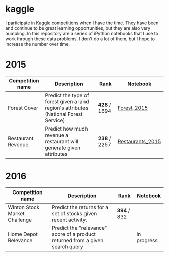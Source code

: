 # kaggle
I participate in Kaggle competitions when I have the time. They have been and continue to be great learning opportunities, but they are also very humbling. In this repository are a series of iPython notebooks that I use to work through these data problems. I don't do a lot of them, but I hope to increase the number over time.

# 2015

| Competition name | Description | Rank |  Notebook |
|------------------|-------------|------|-----------|
|Forest Cover | Predict the type of forest given a land region's attributes (National Forest Service) |  **428** / 1694 | [Forest_2015](http://nbviewer.ipython.org/github/asmiller1989/kaggle/blob/master/forest_2015/nb/forest_cover.ipynb) |
| Restaurant Revenue | Predict how much revenue a restaurant will generate given attributes | **238** / 2257 | [Restaurants_2015](http://nbviewer.ipython.org/github/asmiller1989/kaggle/blob/master/restaurant_2015/restaurant_2015_analysis.ipynb) |


# 2016

| Competition name | Description | Rank |  Notebook |
|------------------|-------------|------|-----------|
| Winton Stock Market Challenge | Predict the returns for a set of stocks given recent activity. | **394** / 832 | |
| Home Depot Relevance | Predict the "relevance" score of a product returned from a given search query |  | in progress | 
